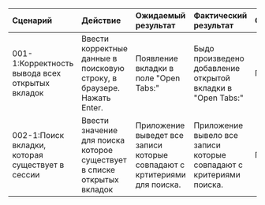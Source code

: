 |Cценарий|Действие|Ожидаемый результат|Фактический результат| Оценка|
|:---|:---|:---|:---|:---|
|001-1:Корректность вывода всех открытых вкладок | Ввести корректные данные в поисковую строку, в браузере. Нажать Enter. | Появление вкладки в поле "Open Tabs:" | Быдо произведено добавление открытой вкладки в "Open Tabs:" | Прошёл |
|002-1:Поиск вкладки, которая существует в сессии | Ввести значение для поиска которое существует в списке открытых вкладок| Приложение выведет все записи которые совпадают с кртитериями для поиска.| Приложение вывело все записи которые совпадают с критериями поиска. | Прошёл |
